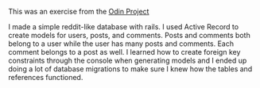 This was an exercise from the [Odin Project](http://www.theodinproject.com/courses/ruby-on-rails/lessons/building-with-active-record)

I made a simple reddit-like database with rails. I used Active Record to create models for users, posts, and comments. Posts and comments both belong to a user while the user has many posts and comments. Each comment belongs to a post as well. I learned how to create foreign key constraints through the console when generating models and I ended up doing a lot of database migrations to make sure I knew how the tables and references functioned.
